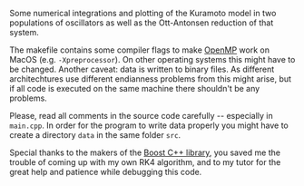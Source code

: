 Some numerical integrations and plotting of the Kuramoto model in two populations of oscillators as well as the Ott-Antonsen reduction of that system.

The makefile contains some compiler flags to make [OpenMP](https://www.openmp.org "OpenMP Homepage") work on MacOS (e.g. `-Xpreprocessor`). On other operating systems this might have to be changed.
Another caveat: data is written to binary files. As different architechtures use different endianness problems from this might arise, but if all code is executed on the same machine there shouldn't be any problems.

Please, read all comments in the source code carefully -- especially in `main.cpp`. In order for the program to write data properly you might have to create a directory `data` in the same folder `src`.

Special thanks to the makers of the [Boost C++ library](https://www.boost.org "Boost C++ Libraries Homepage"), you saved me the trouble of coming up with my own RK4 algorithm, and to my tutor for the great help and patience while debugging this code.
